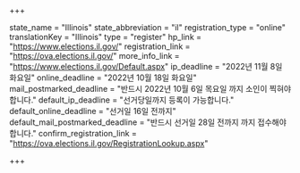 +++

state_name = "Illinois"
state_abbreviation = "il"
registration_type = "online"
translationKey = "Illinois"
type = "register"
hp_link = "https://www.elections.il.gov/"
registration_link = "https://ova.elections.il.gov/"
more_info_link = "https://www.elections.il.gov/Default.aspx"
ip_deadline = "2022년 11월 8일 화요일"
online_deadline = "2022년 10월 18일 화요일"
mail_postmarked_deadline = "반드시 2022년 10월 6일 목요일 까지 소인이 찍혀야 합니다."
default_ip_deadline = "선거당일까지 등록이 가능합니다."
default_online_deadline = "선거일 16일 전까지"
default_mail_postmarked_deadline = "반드시 선거일 28일 전까지 까지 접수해야 합니다."
confirm_registration_link = "https://ova.elections.il.gov/RegistrationLookup.aspx"

+++